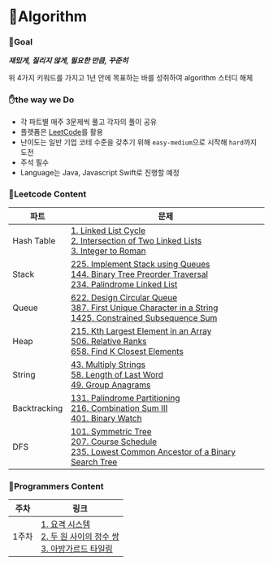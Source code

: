 # 👊Algorithm


### 🥅Goal

___재밌게, 질리지 않게, 필요한 만큼, 꾸준히___

위 4가지 키워드를 가지고 1년 안에 목표하는 바를 성취하여 algorithm 스터디 해체

### ✋the way we Do

- 각 파트별 매주 3문제씩 풀고 각자의 풀이 공유
- 플랫폼은 [LeetCode](https://leetcode.com/problemset/all/)를 활용
- 난이도는 일반 기업 코테 수준을 갖추기 위해 `easy-medium`으로 시작해 `hard`까지 도전
- 주석 필수
- Language는 Java, Javascript Swift로 진행할 예정 

### 🧬Leetcode Content

|파트|문제|
|----|----|
|Hash Table|[1. Linked List Cycle](https://leetcode.com/problems/linked-list-cycle/) <br> [2. Intersection of Two Linked Lists](https://leetcode.com/problems/intersection-of-two-linked-lists/) <br> [3. Integer to Roman](https://leetcode.com/problems/integer-to-roman/)|
|Stack|[225. Implement Stack using Queues](https://leetcode.com/problems/implement-stack-using-queues/)<br>[144. Binary Tree Preorder Traversal](https://leetcode.com/problems/binary-tree-preorder-traversal/)<br>[234. Palindrome Linked List](https://leetcode.com/problems/palindrome-linked-list/)|
|Queue|[622. Design Circular Queue](https://leetcode.com/problems/design-circular-queue/)<br>[387. First Unique Character in a String](https://leetcode.com/problems/first-unique-character-in-a-string/)<br>[1425. Constrained Subsequence Sum](https://leetcode.com/problems/constrained-subsequence-sum/)|
|Heap|[215. Kth Largest Element in an Array](https://leetcode.com/problems/kth-largest-element-in-an-array/)<br>[506. Relative Ranks](https://leetcode.com/problems/relative-ranks/)<br>[658. Find K Closest Elements](https://leetcode.com/problems/find-k-closest-elements/)|
|String|[43. Multiply Strings](https://leetcode.com/problems/multiply-strings/)<br>[58. Length of Last Word](https://leetcode.com/problems/length-of-last-word/)<br>[49. Group Anagrams](https://leetcode.com/problems/group-anagrams/)|
|Backtracking|[131. Palindrome Partitioning](https://leetcode.com/problems/palindrome-partitioning/)<br>[216. Combination Sum III](https://leetcode.com/problems/combination-sum-iii/)<br>[401. Binary Watch](https://leetcode.com/problems/binary-watch/)|
|DFS|[101. Symmetric Tree](https://leetcode.com/problems/symmetric-tree/)<br>[207. Course Schedule](https://leetcode.com/problems/course-schedule/)<br>[235. Lowest Common Ancestor of a Binary Search Tree](https://leetcode.com/problems/lowest-common-ancestor-of-a-binary-search-tree/)|

### 🧬Programmers Content

|주차|링크|
|----|----|
|1주차|[1. 요격 시스템](https://school.programmers.co.kr/learn/courses/30/lessons/181188)<br>[2. 두 원 사이의 정수 쌍](https://school.programmers.co.kr/learn/courses/30/lessons/181187)<br>[3. 아방가르드 타일링](https://school.programmers.co.kr/learn/courses/30/lessons/181186)|

